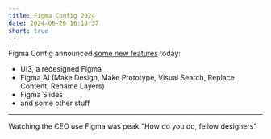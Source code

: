 ```yaml
---
title: Figma Config 2024
date: 2024-06-26 16:10:37
short: true
---
```


Figma Config announced [some new features](https://www.figma.com/whats-new/) today:

* UI3, a redesigned Figma
* Figma AI (Make Design, Make Prototype, Visual Search, Replace Content, Rename Layers)
* Figma Slides
* and some other stuff


***


Watching the CEO use Figma was peak "How do you do, fellow designers"
